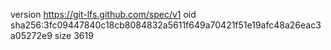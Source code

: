 version https://git-lfs.github.com/spec/v1
oid sha256:3fc09447840c18cb8084832a5611f649a70421f51e19afc48a26eac3a05272e9
size 3619
